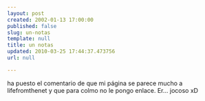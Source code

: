 ```yaml
---
layout: post
created: 2002-01-13 17:00:00
published: false
slug: un-notas
template: null
title: un notas
updated: 2010-03-25 17:44:37.473756
url: null

---
```


ha puesto el comentario de que mi página se parece mucho a lifefromthenet y que para colmo no le pongo enlace.
Er... jocoso xD


